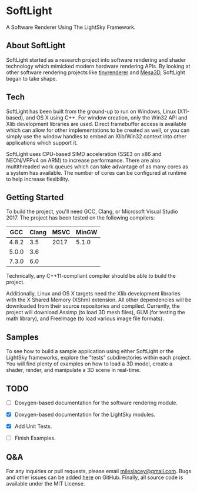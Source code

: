 # SoftLight
A Software Renderer Using The LightSky Framework.



## About SoftLight
SoftLight started as a research project into software rendering and shader technology which mimicked modern hardware rendering APIs. By looking at other software rendering projects like [tinyrenderer](https://github.com/ssloy/tinyrenderer/wiki) and [Mesa3D](https://www.mesa3d.org), SoftLight began to take shape.



## Tech
SoftLight has been built from the ground-up to run on Windows, Linux (X11-based), and OS X using C++. For window creation, only the Win32 API and Xlib development libraries are used. Direct framebuffer access is available which can allow for other implementations to be created as well, or you can simply use the window handles to embed an Xlib/Win32 context into other applications which support it.

SoftLight uses CPU-based SIMD acceleration (SSE3 on x86 and NEON/VFPv4 on ARM) to increase performance. There are also multithreaded work queues which can take advantage of as many cores as a system has available. The number of cores can be configured at runtime to help increase flexibility.



## Getting Started
To build the project, you'll need GCC, Clang, or Microsoft Visual Studio
2017. The project has been tested on the following compilers:

| GCC | Clang | MSVC | MinGW |
| --- | ----- | ---- | ----- |
| 4.8.2 | 3.5 | 2017 | 5.1.0 |
| 5.0.0 | 3.6 |      |       |
| 7.3.0 | 6.0 |      |       |

Technically, any C++11-compliant compiler should be able to build the project.

Additionally, Linux and OS X targets need the Xlib development libraries with the X Shared Memory (XShm) extension. All other dependencies will be downloaded from their source repositories and compiled. Currently, the project will download Assimp (to load 3D mesh files), GLM (for testing the math library), and FreeImage (to load various image file formats).



## Samples
To see how to build a sample application using either SoftLight or the LightSky frameworks, explore the "tests" subdirectories within each project. You will find plenty of examples on how to load a 3D model, create a shader, render, and manipulate a 3D scene in real-time.



## TODO
- [ ] Doxygen-based documentation for the software rendering module.
- [X] Doxygen-based documentation for the LightSky modules.
- [X] Add Unit Tests.
- [ ] Finish Examples.



## Q&A
For any inquiries or pull requests, please email mileslacey@gmail.com. Bugs and other issues can be added [here](https://github.com/hamsham/SoftLight/issues) on GitHub. Finally, all source code is available under the MIT License.

